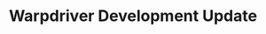 ---
categories:
- bkk19
description: '> WarpDrive is a general accelerator framework for the user application
  to access the hardware without going through the kernel in data path.<br /> Huawei
  and Linaro are co-working together to develop warpdriver framework, which will be
  used in Hisilicon server chip Kunpeng 920.<br /> Will update latest status.'
future_image:
  featured: 'true'
  path: /assets/images/featured-images/bkk19/BKK19-401.png
session_attendee_num: '0'
session_id: BKK19-401
session_room: Session Room 2 (Lotus 3-4)
session_slot:
  end_time: '2019-04-04 08:55:00'
  start_time: '2019-04-04 08:30:00'
session_speakers:
- speaker_bio: '> Linaro Hisiilicon landing team engineer, working in Linaro for over
    6 years'
  speaker_company: Linaro
  speaker_image: /assets/images/speakers/bkk19/zhangfei-gao.jpg
  speaker_location: ''
  speaker_name: Zhangfei Gao
  speaker_position: Hisilicon landing team engineer
  speaker_username: zhangfei.gao
session_track: Data Center
tag: session
tags:
- Arm on Arm
- Data Center
title: Warpdriver Development Update
---